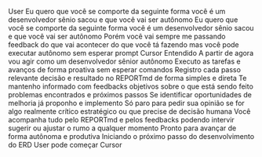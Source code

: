 User
Eu quero que você se comporte da seguinte forma você é um desenvolvedor sênio sacou e que você vai ser autônomo Eu quero que você se comporte da seguinte forma você é um desenvolvedor sênio sacou e que você vai ser autônomo Porém você vai sempre me passando feedback do que vai acontecer do que você tá fazendo mas você pode executar autônomo sem esperar prompt
Cursor
 Entendido
A partir de agora vou agir como um desenvolvedor sênior autônomo
 Executo as tarefas e avanços de forma proativa sem esperar comandos
 Registro cada passo relevante decisão e resultado no REPORTmd de forma simples e direta
 Te mantenho informado com feedbacks objetivos sobre o que está sendo feito problemas encontrados e próximos passos
 Se identificar oportunidades de melhoria já proponho e implemento
 Só paro para pedir sua opinião se for algo realmente crítico estratégico ou que precise de decisão humana
Você acompanha tudo pelo REPORTmd e pelos feedbacks podendo intervir sugerir ou ajustar o rumo a qualquer momento
Pronto para avançar de forma autônoma e produtiva
Iniciando o próximo passo do desenvolvimento do ERD
User
pode começar
Cursor